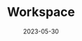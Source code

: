 ---
categories: []
container:
contributors: []
date: 2023-05-30
description: Setup your computer environment with useful softwares on Windows and a fully usable WSL2 to develop.
icon: <svg xmlns="http://www.w3.org/2000/svg" width="16" height="16" fill="currentColor" class="bi bi-code me-2" viewBox="0 0 16 16"><path d="M5.854 4.854a.5.5 0 1 0-.708-.708l-3.5 3.5a.5.5 0 0 0 0 .708l3.5 3.5a.5.5 0 0 0 .708-.708L2.707 8l3.147-3.146zm4.292 0a.5.5 0 0 1 .708-.708l3.5 3.5a.5.5 0 0 1 0 .708l-3.5 3.5a.5.5 0 0 1-.708-.708L13.293 8l-3.147-3.146z"/></svg>
layout:
tags: []
title: Workspace
version:
weight:
---